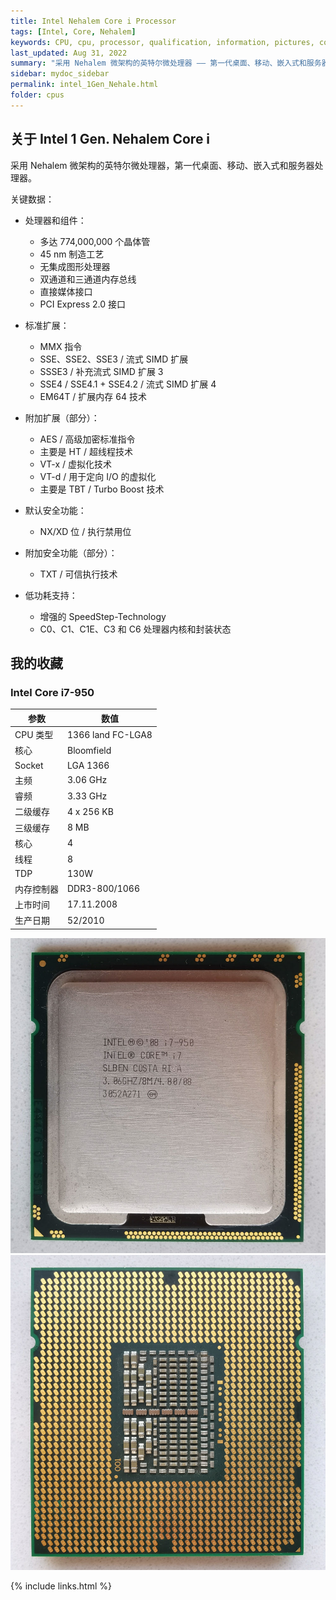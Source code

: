 ```yaml
---
title: Intel Nehalem Core i Processor
tags: [Intel, Core, Nehalem]
keywords: CPU, cpu, processor, qualification, information, pictures, core, frequency, chip packaging, packaging, cpu info, x86, collection, amd, cyrix, harris, ibm, idt, iit, intel, motorola, nec, sgs, sgs-thomson, siemens, ST, signetics, mhs, ti, texas instruments, ulsi, umc, weitek, zilog, 808x, 8085, 8088, 8086, 80188, 80186, 80286, 286, 80386, 386, i386, Am386, 386sx, 386dx, 486, i486, 586, 486sx, 486dx, overdrive, 487, pentium, 586, 5x86, 386dlc, 386slc, 486dx2, mmx, ppro, pentium-pro, pro, athlon, duron, z80, dirk oppelt, dirk, oppelt, engineering, sample, samples
last_updated: Aug 31, 2022
summary: "采用 Nehalem 微架构的英特尔微处理器 —— 第一代桌面、移动、嵌入式和服务器处理器"
sidebar: mydoc_sidebar
permalink: intel_1Gen_Nehale.html
folder: cpus
---
```


## 关于 Intel 1 Gen. Nehalem Core i

采用 Nehalem 微架构的英特尔微处理器，第一代桌面、移动、嵌入式和服务器处理器。

关键数据：

- 处理器和组件：
    - 多达 774,000,000 个晶体管
    - 45 nm 制造工艺
    - 无集成图形处理器
    - 双通道和三通道内存总线
    - 直接媒体接口
    - PCI Express 2.0 接口

- 标准扩展：
    - MMX 指令
    - SSE、SSE2、SSE3 / 流式 SIMD 扩展
    - SSSE3 / 补充流式 SIMD 扩展 3
    - SSE4 / SSE4.1 + SSE4.2 / 流式 SIMD 扩展 4
    - EM64T / 扩展内存 64 技术

- 附加扩展（部分）：
    - AES / 高级加密标准指令
    - 主要是 HT / 超线程技术
    - VT-x / 虚拟化技术
    - VT-d / 用于定向 I/O 的虚拟化
    - 主要是 TBT / Turbo Boost 技术

- 默认安全功能：
    - NX/XD 位 / 执行禁用位

- 附加安全功能（部分）：
    - TXT / 可信执行技术

- 低功耗支持：
    - 增强的 SpeedStep-Technology
    - C0、C1、C1E、C3 和 C6 处理器内核和封装状态

## 我的收藏

### Intel Core i7-950

| 参数 | 数值 |
| ------ | ------ |
| CPU 类型 | 1366 land FC-LGA8 |
| 核心 | Bloomfield |
| Socket | LGA 1366 |
| 主频 | 3.06 GHz |
| 睿频 | 3.33 GHz |
| 二级缓存 | 4 x 256 KB |
| 三级缓存 | 8 MB |
| 核心 | 4 |
| 线程 | 8 |
| TDP | 130W |
| 内存控制器 | DDR3-800/1066 |
| 上市时间 | 17.11.2008 |
| 生产日期 | 52/2010 |

![Intel Core i7-950 正面](/images/cpus/Intel/Intel_Core_i7-950_1.jpg)
![Intel Core i7-950 反面](/images/cpus/Intel/Intel_Core_i7-950_2.jpg)

{% include links.html %}
